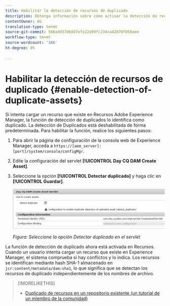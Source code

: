 ```yaml
---
title: Habilitar la detección de recursos de duplicado
description: Obtenga información sobre cómo activar la detección de recursos de duplicado en Experience Manager.
contentOwner: AG
translation-type: tm+mt
source-git-commit: 566add37d6dd7efe22a99fc234ca42878f050aee
workflow-type: tm+mt
source-wordcount: '166'
ht-degree: 0%

---
```



# Habilitar la detección de recursos de duplicado {#enable-detection-of-duplicate-assets}

Si intenta cargar un recurso que existe en Recursos Adobe Experience Manager, la función de detección de duplicados lo identifica como duplicado. La detección de Duplicados está deshabilitada de forma predeterminada. Para habilitar la función, realice los siguientes pasos:

1. Para abrir la página de configuración de la consola web de Experience Manager, acceda a `https://[aem_server]:[port]/system/console/configMgr`.
1. Edite la configuración del servlet **[!UICONTROL Day CQ DAM Create Asset]**.
1. Seleccione la opción **[!UICONTROL Detectar duplicado]** y haga clic en **[!UICONTROL Guardar]**.

   ![Seleccione la opción Detectar duplicado en el servlet](assets/chlimage_1-377.png)

   *Figura: Seleccione la opción Detectar duplicado en el servlet*

La función de detección de duplicado ahora está activada en Recursos. Cuando un usuario intenta cargar un recurso que existe en Experience Manager, el sistema comprueba si hay conflictos y lo indica. Los recursos se identifican mediante hash SHA-1 almacenado en `jcr:content/metadata/dam:sha1`, lo que significa que se detectan los recursos de duplicado independientemente de los nombres de archivo.

>[!MORELIKETHIS]
>
>* [Duplicado de recursos en un repositorio existente (un tutorial de un miembro de la comunidad)](https://experience-aem.blogspot.com/2019/06/aem-65-find-duplicate-assets-binaries-in-existing-repository.html)

